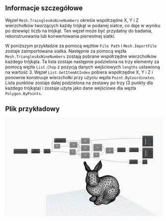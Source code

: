 ## Informacje szczegółowe
Węzeł `Mesh.TrainglesAsNineNumbers` określa współrzędne X, Y i Z wierzchołków tworzących każdy trójkąt w podanej siatce, co daje w wyniku po dziewięć liczb na trójkąt. Ten węzeł może być przydatny do badania, rekonstruowania lub konwertowania pierwotnej siatki.

W poniższym przykładzie za pomocą węzłów `File Path` i `Mesh.ImportFile` zostaje zaimportowana siatka. Następnie za pomocą węzła `Mesh.TrianglesAsNineNumbers` zostają pobrane współrzędne wierzchołków każdego trójkąta. Ta lista zostaje następnie podzielona na trzy elementy za pomocą węzła `List.Chop` z pozycją danych wejściowych `lengths` ustawioną na wartość 3. Węzeł `List.GetItemAtIndex` pobiera współrzędne X, Y i Z i ponownie konstruuje wierzchołki przy użyciu węzła `Point.ByCoordinates`. Lista punktów zostaje dalej podzielona na zestawy po trzy (3 punkty dla każdego trójkąta) i zostaje użyta jako dane wejściowe dla węzła `Polygon.ByPoints`.

## Plik przykładowy

![Example](./Autodesk.DesignScript.Geometry.Mesh.TrianglesAsNineNumbers_img.jpg)
